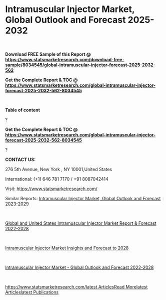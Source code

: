 <h1>Intramuscular Injector Market, Global Outlook and Forecast 2025-2032</h1><br/><p><strong>Download FREE Sample of this Report @ <a href="https://www.statsmarketresearch.com/download-free-sample/8034545/global-intramuscular-injector-forecast-2025-2032-562">https://www.statsmarketresearch.com/download-free-sample/8034545/global-intramuscular-injector-forecast-2025-2032-562</a></strong></p>
 
 
 
 <div><b>Get the Complete Report & TOC @ <a href="https://www.statsmarketresearch.com/global-intramuscular-injector-forecast-2025-2032-562-8034545">https://www.statsmarketresearch.com/global-intramuscular-injector-forecast-2025-2032-562-8034545</a></b></div>
 
 
 
 <p><br />
 
 <b>Table of content</b></p>
 
 
 
 <p>? </p>
 
 
 
 <div><b>Get the Complete Report & TOC @ <a href="https://www.statsmarketresearch.com/global-intramuscular-injector-forecast-2025-2032-562-8034545">https://www.statsmarketresearch.com/global-intramuscular-injector-forecast-2025-2032-562-8034545</a></b></div>
 
 
 
 <p>? </p>
 
 
 
 <p><b>CONTACT US:</b><br />
 
 276 5th Avenue, New York , NY 10001,United States<br />
 
 International: (+1) 646 781 7170 / +91 8087042414<br />
 
 Visit: <a href="https://www.statsmarketresearch.com/">https://www.statsmarketresearch.com/</a><br />
 
 Similar Reports: <a href="https://www.statsmarketresearch.com/global-intramuscular-injector-forecast-2025-2032-562-8034545">Intramuscular Injector Market, Global Outlook and Forecast 2023-2029</a><br />
 
 <br />
 
 <a href="https://www.statsmarketresearch.com/global-intramuscular-injector-forecast-2025-2032-562-8034545">Global and United States Intramuscular Injector Market Report & Forecast 2022-2028</a><br />
 
 <br />
 
 <a href="https://www.statsmarketresearch.com/global-intramuscular-injector-forecast-2025-2032-562-8034545">Intramuscular Injector Market Insights and Forecast to 2028</a><br />
 
 <br />
 
 <a href="https://www.statsmarketresearch.com/global-intramuscular-injector-forecast-2025-2032-562-8034545">Intramuscular Injector Market - Global Outlook and Forecast 2022-2028</a><br />
 
 <br />
 
 <a href="https://gyeongbokgung.com">https://www.statsmarketresearch.com/</a><a href="https://hallyeomaritime.com">latest Articles</a><a href="https://jingwansa.com">Read More</a><a href="https://nguoiviet.jp/">latest Articles</a><a href="https://www.intelmarketresearch.com/">latest Publications</a></p>